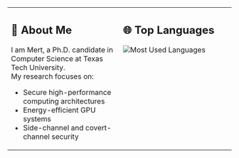 <!-- README.md -->
<table>
<tr>
<td width="50%" valign="top">

## 👋 About Me

I am Mert, a Ph.D. candidate in Computer Science at Texas Tech University.  
My research focuses on:
- Secure high-performance computing architectures  
- Energy-efficient GPU systems  
- Side-channel and covert-channel security

</td>
<td width="50%" valign="top">

## 🌐 Top Languages

![Most Used Languages](https://github-readme-stats.vercel.app/api/top-langs?username=mertside&show_icons=true&locale=en&layout=compact&theme=github_dark&count_private=true&hide_border=true)

</td>
</tr>
</table>

